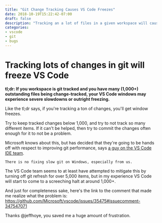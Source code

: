 ```yaml
---
title: "Git Change Tracking Causes VS Code Freezes"
date: 2018-10-19T15:22:42-07:00
draft: false
description: "Tracking an a lot of files in a given workspace will cause VS Code to slowdown or freeze intermittently."
categories:
- vscode
- git
- bugs
---
```



# Tracking lots of changes in git will freeze VS Code

**tl;dr: If you workspace is git tracked and you have many (1,000+) outstanding files being change-tracked, your VS Code windows may experience severe slowdowns or outright freezing.**


Like the tl;dr says, if you're tracking a ton of changes, you'll get window freezes. 

Try to keep tracked changes below 1,000, and try to not track so many different items. If it can't be helped, then try to commit the changes often enough for it to not be a problem.


Microsoft knows about this, but has decided that they're going to be hands off with respect to improving git performance, says [a guy on the VS Code IDE team](https://github.com/Microsoft/vscode/issues/35475#issuecomment-348916956).


    There is no fixing slow git on Windows, especially from us. 

The VS Code team seems to at least have attempted to mitigate this by turning off git refresh for over 5,000 items, but in my experience VS Code will start to come to a screeching halt at around 1,000+.

And just for completeness sake, here's the link to the comment that made me realize what the problem is:  
https://github.com/Microsoft/vscode/issues/35475#issuecomment-347547071

Thanks @jeffhoye, you saved me a huge amount of frustration.